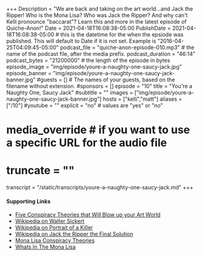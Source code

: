 +++
Description = "We are back and taking on the art world...and Jack the Ripper! Who is the Mona Lisa? Who was Jack the Ripper? And why can't Kelli pronounce \"baccarat\"? Learn this and more in the latest episode of Quiche-Anon!"
Date = 2021-04-18T16:08:38-05:00
PublishDate = 2021-04-18T16:08:38-05:00 # this is the datetime for the when the epsiode was published. This will default to Date if it is not set. Example is "2016-04-25T04:09:45-05:00"
podcast_file = "quiche-anon-episode-010.mp3" # the name of the podcast file, after the media prefix.
podcast_duration = "46:14"
podcast_bytes = "21200000" # the length of the episode in bytes
episode_image = "img/episode/youre-a-naughty-one-saucy-jack.jpg"
episode_banner = "img/episode/youre-a-naughty-one-saucy-jack-banner.jpg"
#guests = [] # The names of your guests, based on the filename without extension.
#sponsors = []
episode = "10"
title = "You're a Naughty One, Saucy Jack"
#subtitle = ""
images = ["img/episode/youre-a-naughty-one-saucy-jack-banner.jpg"]
hosts = ["kelli","matt"]
aliases = ["/10"]
#youtube = ""
explicit = "no" # values are "yes" or "no"
# media_override # if you want to use a specific URL for the audio file
# truncate = ""
transcript = "/static/transcripts/youre-a-naughty-one-saucy-jack.md"
+++
#### Supporting Links
- [Five Conspiracy Theories that Will Blow up your Art World](https://news.artnet.com/opinion/art-conspiracy-theories-1181849)
- [Wikipedia on Walter Sickert](https://en.wikipedia.org/wiki/Walter_Sickert#:~:text=In%202002%20crime%20novelist%20Patricia,congenital%20anomaly%20of%20his%20penis)
- [Wikipedia on Portrait of  a Killer](https://en.wikipedia.org/wiki/Portrait_of_a_Killer)
- [Wikipedia on Jack the Ripper the Final Solution](https://en.wikipedia.org/wiki/Jack_the_Ripper:_The_Final_Solution)
- [Mona Lisa Conspiracy Theories](https://medium.com/@gowithyamo/mona-lisa-conspiracy-theories-5dcbb264bacd)
- [Whats In The Mona Lisa](https://www.theatlantic.com/entertainment/archive/2019/05/leonardo-da-vinci-500-years-later-theories-still-abound/588757/)
